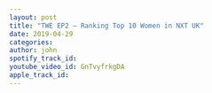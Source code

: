```yaml
---
layout: post
title: "TWE EP2 – Ranking Top 10 Women in NXT UK"
date: 2019-04-29
categories:
author: john
spotify_track_id: 
youtube_video_id: GnTvyfrkgDA
apple_track_id: 
---
```

